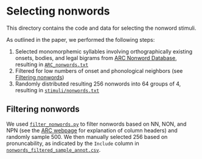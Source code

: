 # Selecting nonwords

This directory contains the code and data for selecting the nonword stimuli. 

As outlined in the paper, we performed the following steps:

1. Selected monomorphemic syllables involving orthographically existing onsets, bodies, and legal bigrams from [ARC Nonword Database](http://www.cogsci.mq.edu.au/research/resources/nwdb/nwdb.html), resulting in [`ARC_nonwords.txt`](ARC_nonwords.txt)
2. Filtered for low numbers of onset and phonological neighbors (see [Filtering nonwords](#filtering-nonwords))
3. Randomly distributed resulting 256 nonwords into 64 groups of 4, resulting in [`stimuli/nonwords.txt`](stimuli/nonwords.txt)

## Filtering nonwords

We used [`filter_nonwords.py`](filter_nonwords.py) to filter nonwords based on NN, NON, and NPN (see the [ARC webpage](http://www.cogsci.mq.edu.au/research/resources/nwdb/nwdb.html) for explanation of column headers) and randomly sample 500. We then manually selected 256 based on pronuncability, as indicated by the `Include` column in [`nonwords_filtered_sample_annot.csv`](nonwords_filtered_sample_annot.csv).